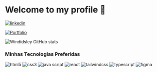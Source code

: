  <h1>Welcome to my profile 👋</h1>

 [![linkedin](https://img.shields.io/badge/LinkedIn-0077B5?style=for-the-badge&logo=linkedin&logoColor=white)](https://www.linkedin.com/in/windisley-lima-ab9447221/)
 
 
[![Portfolio](https://img.shields.io/badge/Portfolio-000?style=for-the-badge&logo=About.me&logoColor=white)](https://windisleydev.com.br)
 
 ![Windidsley GitHub stats](https://github-readme-stats.vercel.app/api?username=Windisley&show_icons=true&theme=highcontrast)

 ### Minhas Tecnologias Preferidas 
 <div>
   <img alt="html5" src="https://img.shields.io/badge/HTML5-E34F26?style=for-the-badge&logo=html5&logoColor=white">
   <img alt="css3" src="https://img.shields.io/badge/CSS3-1572B6?style=for-the-badge&logo=css3&logoColor=white">
  <img alt="java script" src="https://img.shields.io/badge/JavaScript-F7DF1E?style=for-the-badge&logo=javascript&logoColor=black">
  <img alt="react" src="https://img.shields.io/badge/React-20232A?style=for-the-badge&logo=react&logoColor=61DAFB">
  <img alt="tailwindcss" src="https://img.shields.io/badge/TailwindCSS-38B2AC?style=for-the-badge&logo=tailwindcss&logoColor=white">
  <img alt="typescript" src="https://img.shields.io/badge/TypeScript-3178C6?style=for-the-badge&logo=typescript&logoColor=white">
  <img alt="figma" src="https://img.shields.io/badge/Figma-F24E1E?style=for-the-badge&logo=figma&logoColor=white">

 </div>
 

